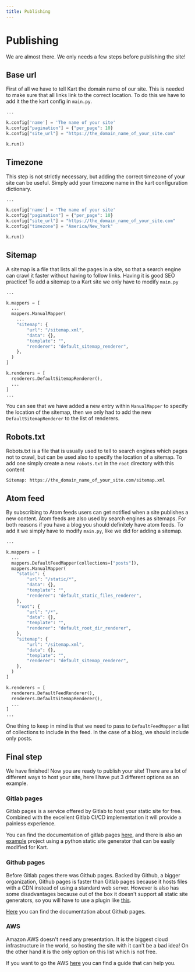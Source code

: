 ```yaml
---
title: Publishing
---
```

# Publishing

We are almost there. We only needs a few steps before publishing the site!

## Base url

First of all we have to tell Kart the domain name of our site. This is needed to make sure that all links link to the correct location. To do this we have to add it the the kart config in ``main.py``.

```python
...

k.config['name'] = 'The name of your site'
k.config["pagination"] = {"per_page": 10}
k.config["site_url"] = "https://the_domain_name_of_your_site.com"

k.run()
```

## Timezone

This step is not strictly necessary, but adding the correct timezone of your site can be useful. Simply add your timezone name in the kart configuration dictionary.

```python
...

k.config['name'] = 'The name of your site'
k.config["pagination"] = {"per_page": 10}
k.config["site_url"] = "https://the_domain_name_of_your_site.com"
k.config["timezone"] = "America/New_York"

k.run()
```

## Sitemap

A sitemap is a file that lists all the pages in a site, so that a search engine can crawl it faster without having to follow links. Having it is good SEO practice! To add a sitemap to a Kart site we only have to modify ``main.py``

```python
...

k.mappers = [
  ...
  mappers.ManualMapper(
    ...
    "sitemap": {
        "url": "/sitemap.xml",
        "data": {},
        "template": "",
        "renderer": "default_sitemap_renderer",
    },
  )
]

k.renderers = [
  renderers.DefaultSitemapRenderer(),
  ...
]
...
```

You can see that we have added a new entry within ``ManualMapper`` to specify the location of the sitemap, then we only had to add the new ``DefaultSitemapRenderer`` to the list of renderers.

## Robots.txt

Robots.txt is a file that is usually used to tell to search engines which pages not to crawl, but can be used also to specify the location of a sitemap. To add one simply create a new ``robots.txt`` in the ``root`` directory with this content

```text
Sitemap: https://the_domain_name_of_your_site.com/sitemap.xml
```

## Atom feed

By subscribing to Atom feeds users can get notified when a site publishes a new content. Atom feeds are also used by search engines as sitemaps. For both reasons if you have a blog you should definitely have atom feeds. To add it we simply have to modify ``main.py``, like we did for adding a sitemap.

```python
...

k.mappers = [
  ...
  mappers.DefaultFeedMapper(collections=["posts"]),
  mappers.ManualMapper(
    "static": {
        "url": "/static/*",
        "data": {},
        "template": "",
        "renderer": "default_static_files_renderer",
    },
    "root": {
        "url": "/*",
        "data": {},
        "template": "",
        "renderer": "default_root_dir_renderer",
    },
    "sitemap": {
        "url": "/sitemap.xml",
        "data": {},
        "template": "",
        "renderer": "default_sitemap_renderer",
    },
  )
]

k.renderers = [
  renderers.DefaultFeedRenderer(),
  renderers.DefaultSitemapRenderer(),
  ...
]
...
```

One thing to keep in mind is that we need to pass to ``DefaultFeedMapper`` a list of collections to include in the feed. In the case of a blog, we should include only posts.

## Final step

We have finished! Now you are ready to publish your site! There are a lot of different ways to host your site, here I have put 3 different options as an example.

### Gitlab pages

Gitlab pages is a service offered by Gitlab to host your static site for free. Combined with the excellent Gitlab CI/CD implementation it will provide a painless experience.

You can find the documentation of gitlab pages [here](https://docs.gitlab.com/ee/user/project/pages/), and there is also an [example](https://gitlab.com/pages/pelican) project using a python static site generator that can be easily modified for Kart.

### Github pages

Before Gitlab pages there was Github pages. Backed by Github, a bigger organization, Github pages is faster than Gitlab  pages because it hosts files with a CDN instead of using a standard web server. However is also has some disadvantages because out of the box it doesn't support all static site generators, so you will have to use a plugin like [this](https://github.com/marketplace/actions/deploy-to-github-pages).

[Here](https://docs.github.com/en/pages) you can find the documentation about Github pages.


### AWS

Amazon AWS doesn't need any presentation. It is the biggest cloud infrastructure in the world, so hosting the site with it can't be a bad idea! On the other hand it is the only option on this list which is not free.

If you want to go the AWS [here](https://aws.amazon.com/getting-started/hands-on/host-static-website/) you can find a guide that can help you.

